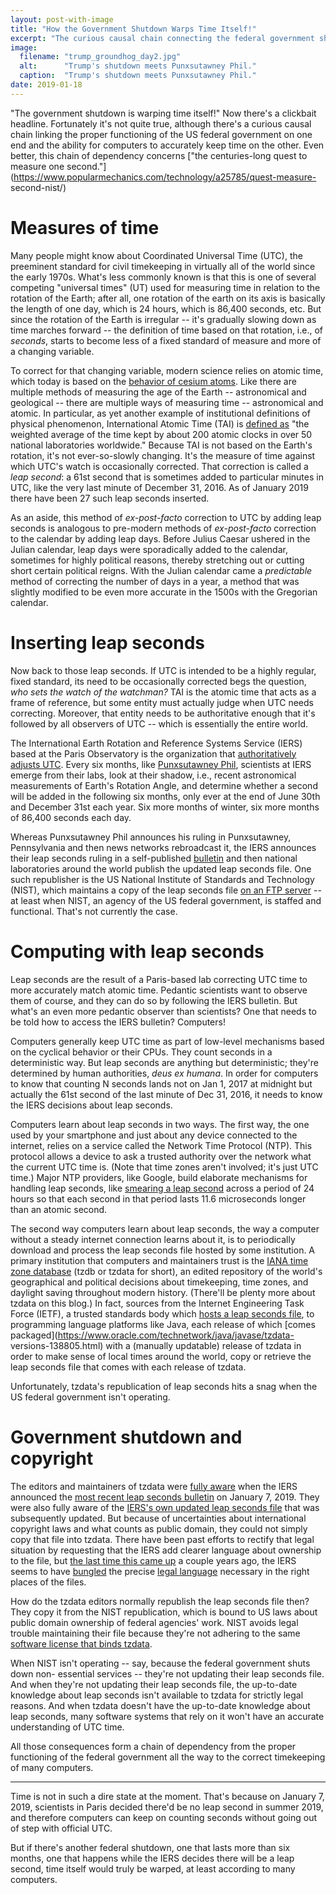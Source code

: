 ```yaml
---
layout: post-with-image
title: "How the Government Shutdown Warps Time Itself!"
excerpt: "The curious causal chain connecting the federal government shutdown to computer timekeeping and leap seconds."
image:
  filename: "trump_groundhog_day2.jpg"
  alt:      "Trump's shutdown meets Punxsutawney Phil."
  caption:  "Trump's shutdown meets Punxsutawney Phil."
date: 2019-01-18
---
```



"The government shutdown is warping time itself!" Now there's a clickbait
headline. Fortunately it's not quite true, although there's a curious causal
chain linking the proper functioning of the US federal government on one end and
the ability for computers to accurately keep time on the other. Even better,
this chain of dependency concerns ["the centuries-long quest to measure one
second."](https://www.popularmechanics.com/technology/a25785/quest-measure-
second-nist/)

# Measures of time

Many people might know about Coordinated Universal Time (UTC), the preeminent
standard for civil timekeeping in virtually all of the world since the early
1970s. What's less commonly known is that this is one of several competing
"universal times" (UT) used for measuring time in relation to the rotation of
the Earth; after all, one rotation of the earth on its axis is basically the
length of one day, which is 24 hours, which is 86,400 seconds, etc. But since
the rotation of the Earth is irregular -- it's gradually slowing down as time
marches forward -- the definition of time based on that rotation, i.e., of
_seconds_, starts to become less of a fixed standard of measure and more of a
changing variable.

To correct for that changing variable, modern science relies on atomic time,
which today is based on the [behavior of cesium atoms](https://www.popularmechanics.com/technology/a25785/quest-measure-second-nist/).
Like there are multiple methods of measuring the age of the Earth --
astronomical and geological -- there are multiple ways of measuring time --
astronomical and atomic. In particular, as yet another example of institutional
definitions of physical phenomenon, International Atomic Time (TAI) is [defined
as](http://www.stjarnhimlen.se/comp/time.html) "the weighted average of the time
kept by about 200 atomic clocks in over 50 national laboratories worldwide."
Because TAI is not based on the Earth's rotation, it's not ever-so-slowly
changing. It's the measure of time against which UTC's watch is occasionally
corrected. That correction is called a _leap second_: a 61st second that is
sometimes added to particular minutes in UTC, like the very last minute of
December 31, 2016. As of January 2019 there have been 27 such leap seconds
inserted.

As an aside, this method of _ex-post-facto_ correction to UTC by adding leap
seconds is analogous to pre-modern methods of _ex-post-facto_ correction to the
calendar by adding leap days. Before Julius Caesar ushered in the Julian
calendar, leap days were sporadically added to the calendar, sometimes for
highly political reasons, thereby stretching out or cutting short certain
political reigns. With the Julian calendar came a _predictable_ method of
correcting the number of days in a year, a method that was slightly modified to
be even more accurate in the 1500s with the Gregorian calendar.

# Inserting leap seconds

Now back to those leap seconds. If UTC is intended to be a highly regular, fixed
standard, its need to be occasionally corrected begs the question, _who sets the
watch of the watchman?_ TAI is the atomic time that acts as a frame of
reference, but some entity must actually judge when UTC needs correcting.
Moreover, that entity needs to be authoritative enough that it's followed by all
observers of UTC -- which is essentially the entire world.

The International Earth Rotation and Reference Systems Service (IERS) based at
the Paris Observatory is the organization that [authoritatively adjusts UTC](https://www.iers.org/SharedDocs/Publikationen/EN/IERS/Documents/IERS_Leap_Seconds.pdf?__blob=publicationFile&v=1).
Every six months, like [Punxsutawney Phil](https://en.wikipedia.org/wiki/Punxsutawney_Phil),
scientists at IERS emerge from their labs, look at their shadow, i.e., recent astronomical
measurements of Earth's Rotation Angle, and determine whether a second will be
added in the following six months, only ever at the end of June 30th and
December 31st each year. Six more months of winter, six more months of 86,400
seconds each day.

Whereas Punxsutawney Phil announces his ruling in Punxsutawney, Pennsylvania and
then news networks rebroadcast it, the IERS announces their leap seconds ruling
in a self-published
[bulletin](https://datacenter.iers.org/data/latestVersion/16_BULLETIN_C16.txt)
and then national laboratories around the world publish the updated leap seconds
file. One such republisher is the US National Institute of Standards and
Technology (NIST), which maintains a copy of the leap seconds file [on an FTP
server](http://support.ntp.org/bin/view/Support/ConfiguringNTP#Section_6.14.) --
at least when NIST, an agency of the US federal government, is staffed and
functional. That's not currently the case.

# Computing with leap seconds

Leap seconds are the result of a Paris-based lab correcting UTC time to more
accurately match atomic time. Pedantic scientists want to observe them of
course, and they can do so by following the IERS bulletin. But what's an even
more pedantic observer than scientists? One that needs to be told how to access
the IERS bulletin? Computers!

Computers generally keep UTC time as part of low-level mechanisms based on the
cyclical behavior or their CPUs. They count seconds in a deterministic way. But
leap seconds are anything but deterministic; they're determined by human
authorities, _deus ex humana_. In order for computers to know that counting N
seconds lands not on Jan 1, 2017 at midnight but actually the 61st second of the
last minute of Dec 31, 2016, it needs to know the IERS decisions about leap
seconds.

Computers learn about leap seconds in two ways. The first way, the one used by
your smartphone and just about any device connected to the internet, relies on a
service called the Network Time Protocol (NTP). This protocol allows a device to
ask a trusted authority over the network what the current UTC time is. (Note
that time zones aren't involved; it's just UTC time.) Major NTP providers, like
Google, build elaborate mechanisms for handling leap seconds, like [smearing a
leap second](https://developers.google.com/time/smear?hl=en) across a period of
24 hours so that each second in that period lasts 11.6 microseconds longer than
an atomic second.

The second way computers learn about leap seconds, the way a computer without a
steady internet connection learns about it, is to periodically download and
process the leap seconds file hosted by some institution. A primary institution
that computers and maintainers trust is the [IANA time zone
database](https://www.iana.org/time-zones) (tzdb or tzdata for short), an edited
repository of the world's geographical and political decisions about
timekeeping, time zones, and daylight saving throughout modern history.
(There'll be plenty more about tzdata on this blog.) In fact, sources from the
Internet Engineering Task Force (IETF), a trusted standards body which [hosts a
leap seconds file](https://www.ietf.org/timezones/data/leap-seconds.list), to
programming language platforms like Java, each release of which [comes
packaged](https://www.oracle.com/technetwork/java/javase/tzdata-
versions-138805.html) with a (manually updatable) release of tzdata in order to
make sense of local times around the world, copy or retrieve the leap seconds
file that comes with each release of tzdata.

Unfortunately, tzdata's republication of leap seconds hits a snag when the US
federal government isn't operating.

# Government shutdown and copyright

The editors and maintainers of tzdata were [fully
aware](https://mm.icann.org/pipermail/tz/2019-January/027379.html) when the IERS
announced the [most recent leap seconds
bulletin](https://datacenter.iers.org/data/latestVersion/16_BULLETIN_C16.txt) on
January 7, 2019. They were also fully aware of the [IERS's own updated leap
seconds file](https://hpiers.obspm.fr/iers/bul/bulc/ntp/leap-seconds.list) that
was subsequently updated. But because of uncertainties about international
copyright laws and what counts as public domain, they could not simply copy that
file into tzdata. There have been past efforts to rectify that legal situation
by requesting that the IERS add clearer language about ownership to the file,
but [the last time this came
up](https://mm.icann.org/pipermail/tz/2019-January/027379.html) a couple years
ago, the IERS seems to have
[bungled](https://mm.icann.org/pipermail/tz/2019-January/027384.html) the
precise [legal
language](https://mm.icann.org/pipermail/tz/2017-April/024990.html) necessary in
the right places of the files.

How do the tzdata editors normally republish the leap seconds file then? They
copy it from the NIST republication, which is bound to US laws about public
domain ownership of federal agencies' work. NIST avoids legal trouble
maintaining their file because they're not adhering to the same [software
license that binds
tzdata](https://mm.icann.org/pipermail/tz/2019-January/027385.html).

When NIST isn't operating -- say, because the federal government shuts down non-
essential services -- they're not updating their leap seconds file. And when
they're not updating their leap seconds file, the up-to-date knowledge about
leap seconds isn't available to tzdata for strictly legal reasons. And when
tzdata doesn't have the up-to-date knowledge about leap seconds, many software
systems that rely on it won't have an accurate understanding of UTC time.

All those consequences form a chain of dependency from the proper functioning of
the federal government all the way to the correct timekeeping of many computers.

* * *

Time is not in such a dire state at the moment. That's because on January 7,
2019, scientists in Paris decided there'd be no leap second in summer 2019, and
therefore computers can keep on counting seconds without going out of step with
official UTC.

But if there's another federal shutdown, one that lasts more than six months,
one that happens while the IERS decides there will be a leap second, time itself
would truly be warped, at least according to many computers.
